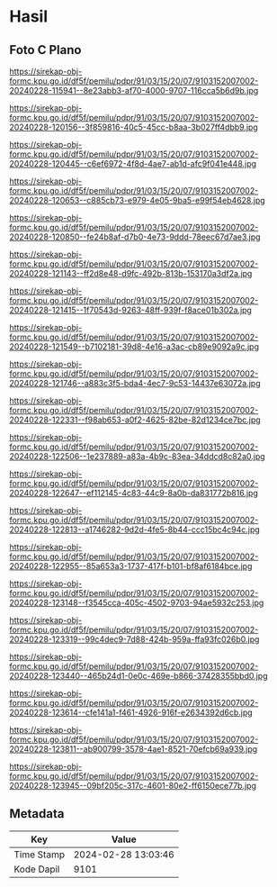 # Hasil

## Foto C Plano

https://sirekap-obj-formc.kpu.go.id/df5f/pemilu/pdpr/91/03/15/20/07/9103152007002-20240228-115941--8e23abb3-af70-4000-9707-116cca5b6d9b.jpg

https://sirekap-obj-formc.kpu.go.id/df5f/pemilu/pdpr/91/03/15/20/07/9103152007002-20240228-120156--3f859816-40c5-45cc-b8aa-3b027ff4dbb9.jpg

https://sirekap-obj-formc.kpu.go.id/df5f/pemilu/pdpr/91/03/15/20/07/9103152007002-20240228-120445--c6ef6972-4f8d-4ae7-ab1d-afc9f041e448.jpg

https://sirekap-obj-formc.kpu.go.id/df5f/pemilu/pdpr/91/03/15/20/07/9103152007002-20240228-120653--c885cb73-e979-4e05-9ba5-e99f54eb4628.jpg

https://sirekap-obj-formc.kpu.go.id/df5f/pemilu/pdpr/91/03/15/20/07/9103152007002-20240228-120850--fe24b8af-d7b0-4e73-9ddd-78eec67d7ae3.jpg

https://sirekap-obj-formc.kpu.go.id/df5f/pemilu/pdpr/91/03/15/20/07/9103152007002-20240228-121143--ff2d8e48-d9fc-492b-813b-153170a3df2a.jpg

https://sirekap-obj-formc.kpu.go.id/df5f/pemilu/pdpr/91/03/15/20/07/9103152007002-20240228-121415--1f70543d-9263-48ff-939f-f8ace01b302a.jpg

https://sirekap-obj-formc.kpu.go.id/df5f/pemilu/pdpr/91/03/15/20/07/9103152007002-20240228-121549--b7102181-39d8-4e16-a3ac-cb89e9092a9c.jpg

https://sirekap-obj-formc.kpu.go.id/df5f/pemilu/pdpr/91/03/15/20/07/9103152007002-20240228-121746--a883c3f5-bda4-4ec7-9c53-14437e63072a.jpg

https://sirekap-obj-formc.kpu.go.id/df5f/pemilu/pdpr/91/03/15/20/07/9103152007002-20240228-122331--f98ab653-a0f2-4625-82be-82d1234ce7bc.jpg

https://sirekap-obj-formc.kpu.go.id/df5f/pemilu/pdpr/91/03/15/20/07/9103152007002-20240228-122506--1e237889-a83a-4b9c-83ea-34ddcd8c82a0.jpg

https://sirekap-obj-formc.kpu.go.id/df5f/pemilu/pdpr/91/03/15/20/07/9103152007002-20240228-122647--ef112145-4c83-44c9-8a0b-da831772b816.jpg

https://sirekap-obj-formc.kpu.go.id/df5f/pemilu/pdpr/91/03/15/20/07/9103152007002-20240228-122813--a1746282-9d2d-4fe5-8b44-ccc15bc4c94c.jpg

https://sirekap-obj-formc.kpu.go.id/df5f/pemilu/pdpr/91/03/15/20/07/9103152007002-20240228-122955--85a653a3-1737-417f-b101-bf8af6184bce.jpg

https://sirekap-obj-formc.kpu.go.id/df5f/pemilu/pdpr/91/03/15/20/07/9103152007002-20240228-123148--f3545cca-405c-4502-9703-94ae5932c253.jpg

https://sirekap-obj-formc.kpu.go.id/df5f/pemilu/pdpr/91/03/15/20/07/9103152007002-20240228-123319--99c4dec9-7d88-424b-959a-ffa93fc026b0.jpg

https://sirekap-obj-formc.kpu.go.id/df5f/pemilu/pdpr/91/03/15/20/07/9103152007002-20240228-123440--465b24d1-0e0c-469e-b866-37428355bbd0.jpg

https://sirekap-obj-formc.kpu.go.id/df5f/pemilu/pdpr/91/03/15/20/07/9103152007002-20240228-123614--cfe141a1-f461-4926-916f-e2634392d6cb.jpg

https://sirekap-obj-formc.kpu.go.id/df5f/pemilu/pdpr/91/03/15/20/07/9103152007002-20240228-123811--ab900799-3578-4ae1-8521-70efcb69a939.jpg

https://sirekap-obj-formc.kpu.go.id/df5f/pemilu/pdpr/91/03/15/20/07/9103152007002-20240228-123945--09bf205c-317c-4601-80e2-ff6150ece77b.jpg


## Metadata

| Key        | Value               |
| ---------- | ------------------- |
| Time Stamp | 2024-02-28 13:03:46 |
| Kode Dapil | 9101                |



